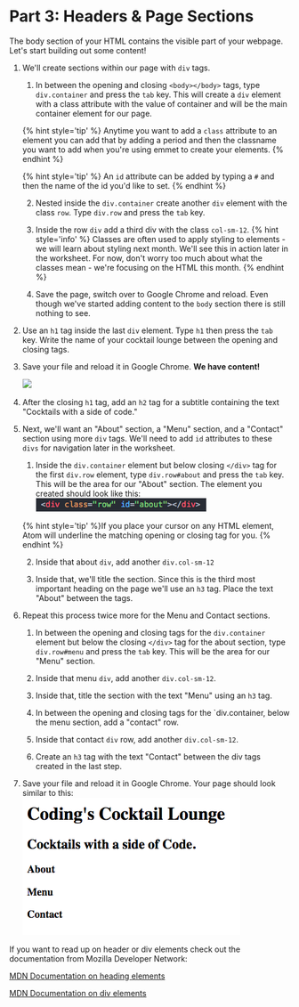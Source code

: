 # Part 3: Headers & Page Sections

The body section of your HTML contains the visible part of your webpage.  Let's start building out some content!

1. We'll create sections within our page with `div` tags.  

    1. In between the opening and closing `<body></body>` tags, type `div.container` and press the `tab` key.  This will create a `div` element with a class attribute with the value of container and will be the main container element for our page.
    
    {% hint style='tip' %}
    Anytime you want to add a `class` attribute to an element you can add that by adding a period and then the classname you want to add when you're using emmet to create your elements. {% endhint %}

    {% hint style='tip' %}
    An `id` attribute can be added by typing a `#` and then the name of the id you'd like to set.
    {% endhint %}

    2. Nested inside the `div.container` create another `div` element with the class `row`. Type `div.row` and press the `tab` key.
    
    3. Inside the row `div` add a third div with the class  `col-sm-12`.
    {% hint style='info' %}
    Classes are often used to apply styling to elements - we will learn about styling next month. We'll see this in action later in the worksheet.  For now, don't worry too much about what the classes mean - we're focusing on the HTML this month.
    {% endhint %}
    
    4. Save the page, switch over to Google Chrome and reload.  Even though we've started adding content to the `body` section there is still nothing to see.

2. Use an `h1` tag inside the last `div` element. Type `h1` then press the `tab` key. Write the name of your cocktail lounge between the opening and closing tags.

4. Save your file and reload it in Google Chrome. **We have content!**

    ![](https://media.giphy.com/media/3o6gEeg80PqeJBtsdy/giphy.gif)
                        
4. After the closing `h1` tag, add an `h2` tag for a subtitle containing the text "Cocktails with a side of code." 

5. Next, we'll want an "About" section, a "Menu" section, and a "Contact" section using more `div` tags. We'll need to add `id` attributes to these `divs` for navigation later in the worksheet.
    
    1. Inside the `div.container` element but below closing `</div>` tag for the first `div.row` element, type `div.row#about` and press the `tab` key.  This will be the area for our "About" section. The element you created should look like this:
    ![](/assets/div.png)
    
    {% hint style='tip' %}If you place your cursor on any HTML element, Atom will underline the matching opening or closing tag for you. {% endhint %}
        
    2. Inside that about `div`, add another `div.col-sm-12`
    
    3. Inside that, we'll title the section.  Since this is the third most important heading on the page we'll use an `h3` tag. Place the text "About" between the tags.
    
6. Repeat this process twice more for the Menu and Contact sections.

    1. In between the opening and closing tags for the `div.container` element but below the closing `</div>` tag for the about section, type `div.row#menu` and press the `tab` key. This will be the area for our "Menu" section.

    2. Inside that menu `div`, add another `div.col-sm-12`.

    3. Inside that, title the section with the text "Menu" using an `h3` tag.
    
    4. In between the opening and closing tags for the `div.container, below the menu section, add a "contact" row. 
    
    5. Inside that contact `div` row, add another `div.col-sm-12`.

    6. Create an `h3` tag with the text "Contact" between the div tags created in the last step.

7. Save your file and reload it in Google Chrome. Your page should look similar to this:
![](/assets/headersSectionsEnd.png)

If you want to read up on header or div elements check out the documentation from Mozilla Developer Network:

[MDN Documentation on heading elements](https://developer.mozilla.org/en-US/docs/Web/HTML/Element/Heading_Elements)

[MDN Documentation on div elements](https://developer.mozilla.org/en-US/docs/Web/HTML/Element/div)
